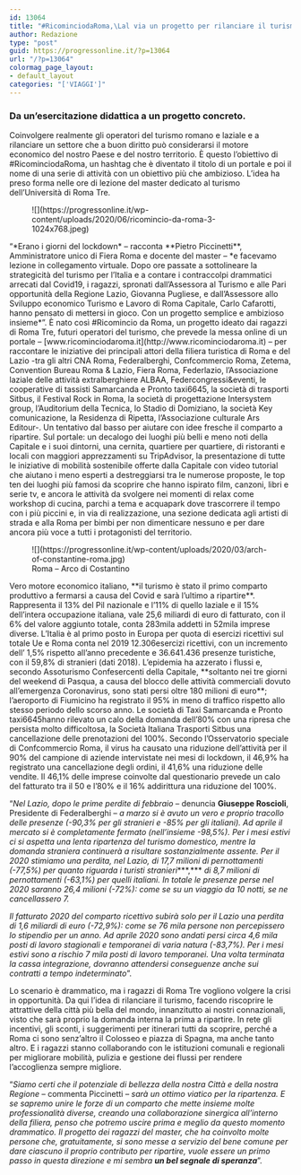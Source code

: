 ```yaml
---
id: 13064
title: "#RicominciodaRoma,\Lal via un progetto per rilanciare il turismo della Capitale"
author: Redazione
type: "post"
guid: https://progressonline.it/?p=13064
url: "/?p=13064"
colormag_page_layout:
- default_layout
categories: "['VIAGGI']"
---
```


### Da un’esercitazione didattica a un progetto concreto.

 Coinvolgere realmente gli operatori del turismo romano e laziale e a rilanciare un settore che a buon diritto può considerarsi il motore economico del nostro Paese e del nostro territorio. È questo l’obiettivo di #RicominciodaRoma, un hashtag che è diventato il titolo di un portale e poi il nome di una serie di attività con un obiettivo più che ambizioso. L’idea ha preso forma nelle ore di lezione del master dedicato al turismo dell’Università di Roma Tre.

<figure class="wp-block-image size-large">![](https://progressonline.it/wp-content/uploads/2020/06/ricomincio-da-roma-3-1024x768.jpeg)</figure>  
 “*Erano i giorni del lockdown* – racconta **Pietro Piccinetti**, Amministratore unico di Fiera Roma e docente del master – *e facevamo lezione in collegamento virtuale. Dopo ore passate a sottolineare la strategicità del turismo per l’Italia e a contare i contraccolpi drammatici arrecati dal Covid19, i ragazzi, spronati dall’Assessora al Turismo e alle Pari opportunità della Regione Lazio, Giovanna Pugliese, e dall’Assessore allo Sviluppo economico Turismo e Lavoro di Roma Capitale, Carlo Cafarotti, hanno pensato di mettersi in gioco. Con un progetto semplice e ambizioso insieme*”. È nato così #Ricomincio da Roma, un progetto ideato dai ragazzi di Roma Tre, futuri operatori del turismo, che prevede la messa online di un portale – [www.ricominciodaroma.it](http://www.ricominciodaroma.it) – per raccontare le iniziative dei principali attori della filiera turistica di Roma e del Lazio -tra gli altri CNA Roma, Federalberghi, Confcommercio Roma, Zetema, Convention Bureau Roma &amp; Lazio, Fiera Roma, Federlazio, l’Associazione laziale delle attività extralberghiere ALBAA, Federcongressi&amp;eventi, le cooperative di tassisti Samarcanda e Pronto taxi6645, la società di trasporti Sitbus, il Festival Rock in Roma, la società di progettazione Intersystem group, l’Auditorium della Tecnica, lo Stadio di Domiziano, la società Key comunicazione, la Residenza di Ripetta, l’Associazione culturale Ars Editour-. Un tentativo dal basso per aiutare con idee fresche il comparto a ripartire. Sul portale: un decalogo dei luoghi più belli e meno noti della Capitale e i suoi dintorni, una cernita, quartiere per quartiere, di ristoranti e locali con maggiori apprezzamenti su TripAdvisor, la presentazione di tutte le iniziative di mobilità sostenibile offerte dalla Capitale con video tutorial che aiutano i meno esperti a destreggiarsi tra le numerose proposte, le top ten dei luoghi più famosi da scoprire che hanno ispirato film, canzoni, libri e serie tv, e ancora le attività da svolgere nei momenti di relax come workshop di cucina, parchi a tema e acquapark dove trascorrere il tempo con i più piccini e, in via di realizzazione, una sezione dedicata agli artisti di strada e alla Roma per bimbi per non dimenticare nessuno e per dare ancora più voce a tutti i protagonisti del territorio.

<div class="wp-block-image"><figure class="aligncenter size-large is-resized">![](https://progressonline.it/wp-content/uploads/2020/03/arch-of-constantine-roma.jpg)<figcaption>Roma – Arco di Costantino</figcaption></figure></div>Vero motore economico italiano, **il turismo è stato il primo comparto produttivo a fermarsi a causa del Covid e sarà l’ultimo a ripartire**. Rappresenta il 13% del Pil nazionale e l’11% di quello laziale e il 15% dell’intera occupazione italiana, vale 25,6 miliardi di euro di fatturato, con il 6% del valore aggiunto totale, conta 283mila addetti in 52mila imprese diverse. L’Italia è al primo posto in Europa per quota di esercizi ricettivi sul totale Ue e Roma conta nel 2019 12.306esercizi ricettivi, con un incremento dell’ 1,5% rispetto all’anno precedente e 36.641.436 presenze turistiche, con il 59,8% di stranieri (dati 2018). L’epidemia ha azzerato i flussi e, secondo Assoturismo Confesercenti della Capitale, **soltanto nei tre giorni del weekend di Pasqua, a causa del blocco delle attività commerciali dovuto all’emergenza Coronavirus, sono stati persi oltre 180 milioni di euro**; l’aeroporto di Fiumicino ha registrato il 95% in meno di traffico rispetto allo stesso periodo dello scorso anno. Le società di Taxi Samarcanda e Pronto taxi6645hanno rilevato un calo della domanda dell’80% con una ripresa che persista molto difficoltosa, la Società Italiana Trasporti Sitbus una cancellazione delle prenotazioni del 100%. Secondo l’Osservatorio speciale di Confcommercio Roma, il virus ha causato una riduzione dell’attività per il 90% del campione di aziende intervistate nei mesi di lockdown, il 46,9% ha registrato una cancellazione degli ordini, il 41,6% una riduzione delle vendite. Il 46,1% delle imprese coinvolte dal questionario prevede un calo del fatturato tra il 50 e l’80% e il 16% addirittura una riduzione del 100%.

“*Nel Lazio, dopo le prime perdite di febbraio* – denuncia **Giuseppe Roscioli**, Presidente di Federalberghi – *a marzo si è avuto un vero e proprio tracollo delle presenze (-90,3% per gli stranieri e -85% per gli italiani). Ad aprile il mercato si è completamente fermato (nell’insieme -98,5%). Per i mesi estivi ci si aspetta una lenta ripartenza del turismo domestico, mentre la domanda straniera continuerà a risultare sostanzialmente assente. Per il 2020 stimiamo una perdita, nel Lazio, di 17,7 milioni di pernottamenti (-77,5%) per quanto riguarda i turisti stranieri****,*** *di 8,7 milioni di pernottamenti (-63,1%) per quelli italiani. In totale le presenze perse nel 2020 saranno 26,4 milioni (-72%): come se su un viaggio da 10 notti, se ne cancellassero 7.*

*Il fatturato 2020 del comparto ricettivo subirà solo per il Lazio una perdita di 1,6 miliardi di euro (-72,9%): come se 76 mila persone non percepissero lo stipendio per un anno. Ad aprile 2020 sono andati persi circa 4,6 mila posti di lavoro stagionali e temporanei di varia natura (-83,7%). Per i mesi estivi sono a rischio 7 mila posti di lavoro temporanei. Una volta terminata la cassa integrazione, dovranno attendersi conseguenze anche sui contratti a tempo indeterminato*”.

Lo scenario è drammatico, ma i ragazzi di Roma Tre vogliono volgere la crisi in opportunità. Da qui l’idea di rilanciare il turismo, facendo riscoprire le attrattive della città più bella del mondo, innanzitutto ai nostri connazionali, visto che sarà proprio la domanda interna la prima a ripartire. In rete gli incentivi, gli sconti, i suggerimenti per itinerari tutti da scoprire, perché a Roma ci sono senz’altro il Colosseo e piazza di Spagna, ma anche tanto altro. E i ragazzi stanno collaborando con le istituzioni comunali e regionali per migliorare mobilità, pulizia e gestione dei flussi per rendere l’accoglienza sempre migliore.

“*Siamo certi che il potenziale di bellezza della nostra Città e della nostra Regione* – commenta Piccinetti – *sarà un ottimo viatico per la ripartenza. E se sapremo unire le forze di un comparto che mette insieme molte professionalità diverse, creando una collaborazione sinergica all’interno della filiera, penso che potremo uscire prima e meglio da questo momento drammatico. Il progetto dei ragazzi del master, che ha coinvolto molte persone che, gratuitamente, si sono messe a servizio del bene comune per dare ciascuno il proprio contributo per ripartire, vuole essere un primo passo in questa direzione e mi sembra **un bel segnale di speranza***”.
